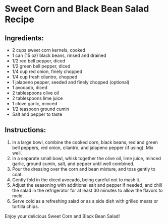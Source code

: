 # **Sweet Corn and Black Bean Salad Recipe**

## **Ingredients**:
- 2 cups sweet corn kernels, cooked
- 1 can (15 oz) black beans, rinsed and drained
- 1/2 red bell pepper, diced
- 1/2 green bell pepper, diced
- 1/4 cup red onion, finely chopped
- 1/4 cup fresh cilantro, chopped
- 1 jalapeno pepper, seeded and finely chopped (optional)
- 1 avocado, diced
- 2 tablespoons olive oil
- 2 tablespoons lime juice
- 1 clove garlic, minced
- 1/2 teaspoon ground cumin
- Salt and pepper to taste

## **Instructions**:
1. In a large bowl, combine the cooked corn, black beans, red and green bell peppers, red onion, cilantro, and jalapeno pepper (if using). Mix well.
2. In a separate small bowl, whisk together the olive oil, lime juice, minced garlic, ground cumin, salt, and pepper until well combined.
3. Pour the dressing over the corn and bean mixture, and toss gently to coat.
4. Gently fold in the diced avocado, being careful not to mash it.
5. Adjust the seasoning with additional salt and pepper if needed, and chill the salad in the refrigerator for at least 30 minutes to allow the flavors to meld.
6. Serve cold as a refreshing salad or as a side dish with grilled meats or tortilla chips.

Enjoy your delicious Sweet Corn and Black Bean Salad!